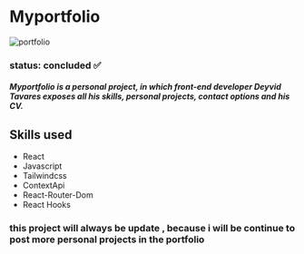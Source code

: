 # Myportfolio
![portfolio](https://user-images.githubusercontent.com/103593285/194929095-5f5b67ab-571e-4baf-9817-a7c644123afc.png)
### status: concluded ✅

##### Myportfolio is a personal project, in which front-end developer Deyvid Tavares exposes all his skills, personal projects, contact options and his CV.

## Skills used
+ React
+ Javascript
+ Tailwindcss
+ ContextApi
+ React-Router-Dom
+ React Hooks

### this project will always be update , because i will be continue to post more personal projects in the portfolio
